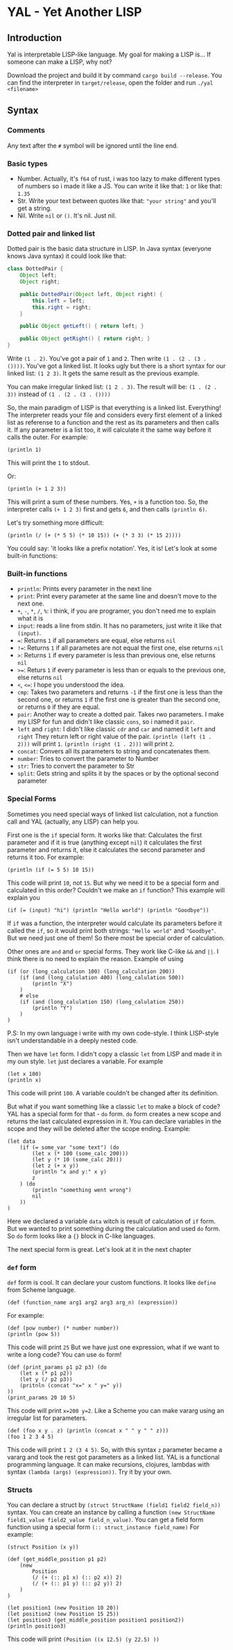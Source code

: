 # YAL - Yet Another LISP

## Introduction

Yal is interpretable LISP-like language. My goal for making a LISP is... If someone can make a LISP, why not?

Download the project and build it by command `cargo build --release`.
You can find the interpreter in `target/release`, open the folder and run `./yal <filename>`

## Syntax

### Comments

Any text after the `#` symbol will be ignored until the line end.

### Basic types

- Number. Actually, it's `f64` of rust, i was too lazy to make different types of numbers so i made it like a JS.
  You can write it like that: `1` or like that: `1.35`
- Str. Write your text between quotes like that: `"your string"` and you'll get a string.
- Nil. Write `nil` or `()`. It's nil. Just nil.

### Dotted pair and linked list

Dotted pair is the basic data structure in LISP.
In Java syntax (everyone knows Java syntax) it could look like that:

```java
class DottedPair {
    Object left;
    Object right;

    public DottedPair(Object left, Object right) {
        this.left = left;
        this.right = right;
    }

    public Object getLeft() { return left; }

    public Object getRight() { return right; }
}
```

Write `(1 . 2)`. You've got a pair of `1` and `2`.
Then write `(1 . (2 . (3 . ())))`. You've got a linked list.
It looks ugly but there is a short syntax for our linked list: `(1 2 3)`. It gets the same result as the previous example.

You can make irregular linked list: `(1 2 . 3)`.
The result will be: `(1 . (2 . 3))` instead of `(1 . (2 . (3 . ())))`

So, the main paradigm of LISP is that everything is a linked list. Everything! The interpreter reads your file and considers every first element of a linked list as referense to a function and the rest as its parameters and then calls it. If any parameter is a list too, it will calculate it the same way before it calls the outer.
For example:
```
(println 1)
```
This will print the `1` to stdout.

Or:
```
(println (+ 1 2 3))
```
This will print a sum of these numbers. Yes, `+` is a function too.
So, the interpreter calls `(+ 1 2 3)` first and gets `6`, and then calls `(println 6)`.

Let's try something more difficult:
```
(println (/ (+ (* 5 5) (* 10 15)) (+ (* 3 3) (* 15 2))))
```
You could say: 'it looks like a prefix notation'. Yes, it is!
Let's look at some built-in functions:

### Built-in functions
- `println`: Prints every parameter in the next line
- `print`: Print every parameter at the same line and doesn't move to the next one.
- `+`, `-`, `*`, `/`, `%`: i think, if you are programer, you don't need me to explain what it is
- `input`: reads a line from stdin. It has no parameters, just write it like that `(input)`.
- `=`: Returns `1` if all parameters are equal, else returns `nil`
- `!=`: Returns `1` if all parametes are not equal the first one, else returns `nil`
- `>`: Returns `1` if every parameter is less than previous one, else returns `nil`
- `>=`: Returs `1` if every parameter is less than or equals to the previous one, else returns `nil`
- `<`, `<=`: I hope you understood the idea.
- `cmp`: Takes two parameters and returns `-1` if the first one is less than the second one, or returns `1` if the first one is greater than the second one, or returns `0` if they are equal.
- `pair`: Another way to create a dotted pair. Takes rwo parameters. I make my LISP for fun and didn't like classic `cons`, so i named it `pair`.
- `left` and `right`: I didn't like classic `cdr` and `car` and named it `left` and `right`
  They return left or right value of the pair.
  `(println (left (1 . 2)))` will print `1`.
  `(println (right (1 . 2)))` will print `2`.
- `concat`: Convers all its parameters to string and concatenates them.
- `number`: Tries to convert the parameter to Number
- `str`: Tries to convert the parameter to Str
- `split`: Gets string and splits it by the spaces or by the optional second parameter

### Special Forms
Sometimes you need special ways of linked list calculation, not a function call and YAL (actually, any LISP) can help you.

First one is the `if` special form.
It works like that: Calculates the first parameter and if it is true (anything except `nil`) it calculates the first parameter and returns it, else it calculates the second parameter and returns it too.
For example:
```
(println (if (= 5 5) 10 15))
```
This code will print `10`, not `15`.
But why we need it to be a special form and calculated in this order? Couldn't we make an `if` function?
This example will explain you
```
(if (= (input) "hi") (println "Hello world") (println "Goodbye"))
```
If `if` was a function, the interpreter would calculate its parameters before it called the `if`, so it would print both strings: `"Hello world"` and `"Goodbye"`. But we need just one of them! So there most be special order of calculation.

Other ones are `and` and `or` special forms. They work like C-like `&&` and `||`. I think there is no need to explain the reason.
Example of using
```
(if (or (long_calculation 100) (long_calculation 200))
    (if (and (long_calulation 400) (long_calulation 500))
        (println "X")
    )
    # else 
    (if (and (long_calulation 150) (long_calulation 250))
        (println "Y")
    )
)
```
P.S: In my own language i write with my own code-style. I think LISP-style isn't understandable in a deeply nested code.

Then we have `let` form. I didn't copy a classic `let` from LISP and made it in my oun style.
`let` just declares a variable.
For example
```
(let x 100)
(println x)
```
This code will print `100`.
A variable couldn't be changed after its definition.

But what if you want something like a classic `let` to make a block of code?
YAL has a special form for that - `do` form.
`do` form creates a new scope and returns the last calculated expression in it.
You can declare variables in the scope and they will be deleted after the scope ending.
Example:
```
(let data
    (if (= some_var "some text") (do
        (let x (* 100 (some_calc 200)))
        (let y (* 10 (some_calc 20)))
        (let z (+ x y))
        (println "x and y:" x y)
        z
    ) (do
        (println "something went wrong")
        nil
    ))
)
```
Here we declared a variable `data` witch is result of calculation of `if` form. But we wanted to print something during the calculation and used `do` form. So `do` form looks like a `{}` block in C-like languages.

The next special form is great. Let's look at it in the next chapter

### `def` form
`def` form is cool. It can declare your custom functions. It looks like `define` from Scheme language.

```
(def (function_name arg1 arg2 arg3 arg_n) (expression))
```

For example:

```
(def (pow number) (* number number))
(println (pow 5))
```
This code will print `25`
But we have just one expression, what if we want to write a long code?
You can use `do` form!

```
(def (print_params p1 p2 p3) (do
    (let x (* p1 p2))
    (let y (/ p2 p3))
    (pritnln (concat "x=" x " y=" y))
))
(print_params 20 10 5)
```
This code will print `x=200 y=2`.
Like a Scheme you can make vararg using an irregular list for parameters.
```
(def (foo x y . z) (println (concat x " " y " " z)))
(foo 1 2 3 4 5)
```
This code will print `1 2 (3 4 5)`. So, with this syntax `z` parameter became a vararg and took the rest got parameters as a linked list.
YAL is a functional programming language. It can make recursions, clojures, lambdas with syntax `(lambda (args) (expression))`. Try it by your own.

### Structs

You can declare a struct by `(struct StructName (field1 field2 field_n))` syntax.
You can create an instance by calling a function `(new StructName field1_value field2_value field_n_value)`.
You can get a field form function using a special form `(:: struct_instance field_name)`
For example:
```
(struct Position (x y))

(def (get_middle_position p1 p2)
    (new
        Position
        (/ (+ (:: p1 x) (:: p2 x)) 2)
        (/ (+ (:: p1 y) (:: p2 y)) 2)
    )
)

(let position1 (new Position 10 20))
(let position2 (new Position 15 25))
(let position3 (get_middle_position position1 position2))
(println position3)
```
This code will print `(Position ((x 12.5) (y 22.5) ))`
